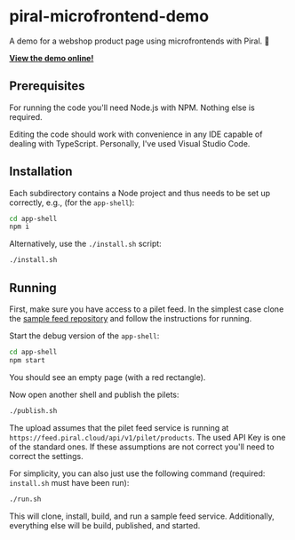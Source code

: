 # piral-microfrontend-demo

A demo for a webshop product page using microfrontends with Piral. :rocket:

**[View the demo online!](https://mife-demo.florian-rappl.de/products)**

## Prerequisites

For running the code you'll need Node.js with NPM. Nothing else is required.

Editing the code should work with convenience in any IDE capable of dealing with TypeScript. Personally, I've used Visual Studio Code.

## Installation

Each subdirectory contains a Node project and thus needs to be set up correctly, e.g., (for the `app-shell`):

```sh
cd app-shell
npm i
```

Alternatively, use the `./install.sh` script:

```sh
./install.sh
```

## Running

First, make sure you have access to a pilet feed. In the simplest case clone the [sample feed repository](https://github.com/smapiot/sample-pilet-service) and follow the instructions for running.

Start the debug version of the `app-shell`:

```sh
cd app-shell
npm start
```

You should see an empty page (with a red rectangle).

Now open another shell and publish the pilets:

```sh
./publish.sh
```

The upload assumes that the pilet feed service is running at `https://feed.piral.cloud/api/v1/pilet/products`. The used API Key is one of the standard ones. If these assumptions are not correct you'll need to correct the settings.

For simplicity, you can also just use the following command (required: `install.sh` must have been run):

```sh
./run.sh
```

This will clone, install, build, and run a sample feed service. Additionally, everything else will be build, published, and started.
